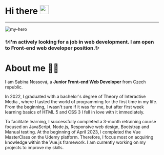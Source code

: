 # Hi there <img src="https://media.giphy.com/media/hvRJCLFzcasrR4ia7z/giphy.gif" width="29px" height="29px">

<hr>

![my-hero](https://user-images.githubusercontent.com/111659581/230103756-51e92453-b780-4149-8378-2867560cfc15.png)

### ✨I'm actively looking for a job in web development. I am open to Front-end web developer position.✨

# About me 👩🏼

I am Sabina Nossová, a **Junior Front-end Web Developer** from Czech republic. 

In 2022, I graduated with a bachelor's degree of Theory of Interactive Media , where I tasted the world of programming for the first time in my life. From the beginning, I wasn't sure if it was for me, but after first week learning basics of HTML 5 and CSS 3  I fell in love with it immediately. 

To facilitate learning, I successfully completed a 3-month retraining course focused on JavaScript, Node.js, Responsive web design, Bootstrap and Manual testing. At the beginning of April 2023, I completed the Vue MasterClass on the Udemy platform. Therefore, I focus most on acquiring knowledge within the Vue.js framework. I am currently working on my projects to improve my skills.
<!--
**sabinanoss/sabinanoss** is a ✨ _special_ ✨ repository because its `README.md` (this file) appears on your GitHub profile.

Here are some ideas to get you started:

- 🔭 I’m currently working on ...
- 🌱 I’m currently learning ...
- 👯 I’m looking to collaborate on ...
- 🤔 I’m looking for help with ...
- 💬 Ask me about ...
- 📫 How to reach me: ...
- 😄 Pronouns: ...
- ⚡ Fun fact: ...
-->
